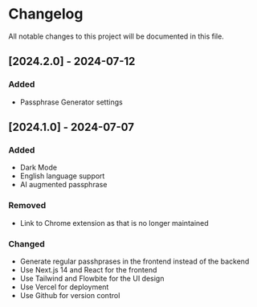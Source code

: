 # Changelog

All notable changes to this project will be documented in this file.

## [2024.2.0] - 2024-07-12

### Added
- Passphrase Generator settings

## [2024.1.0] - 2024-07-07

### Added
- Dark Mode
- English language support
- AI augmented passphrase

### Removed
- Link to Chrome extension as that is no longer maintained

### Changed
- Generate regular passhprases in the frontend instead of the backend
- Use Next.js 14 and React for the frontend
- Use Tailwind and Flowbite for the UI design
- Use Vercel for deployment
- Use Github for version control
